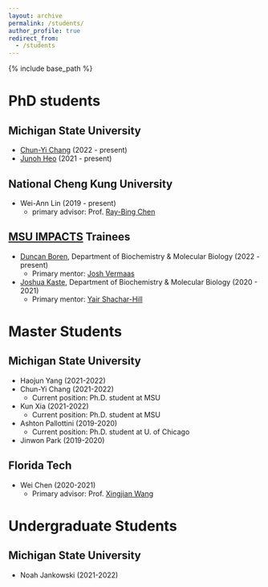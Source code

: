 ```yaml
---
layout: archive
permalink: /students/
author_profile: true
redirect_from:
  - /students
---
```


{% include base_path %}

PhD students
======
Michigan State University
---------------
* [Chun-Yi Chang](https://stt.natsci.msu.edu/directory/tas-doctoral/chun-yi-chang/) (2022 -  present)
* [Junoh Heo](https://stt.natsci.msu.edu/directory/tas-doctoral/junoh-heo/) (2021 -  present)

National Cheng Kung University
---------------
* Wei-Ann Lin (2019 -  present) 
    * primary advisor: Prof. [Ray-Bing Chen](https://sites.google.com/view/ray-bingchenswebsite/home)

[MSU IMPACTS](https://impacts.natsci.msu.edu/) Trainees
---------------
* [Duncan Boren](https://mps.natsci.msu.edu/research-people/students/duncan-boren/), Department of Biochemistry & Molecular Biology (2022 -  present) 
    * Primary mentor: [Josh Vermaas](https://prl.natsci.msu.edu/people/faculty/josh-vermaas/)
* [Joshua Kaste](https://bmb.natsci.msu.edu/graduate-students/bmb-graduate-students/joshua-kaste/), Department of Biochemistry & Molecular Biology (2020 -  2021) 
    * Primary mentor: [Yair Shachar-Hill](https://plantbiology.natsci.msu.edu/directory/yair-shachar-hill/)


  
Master Students
======
Michigan State University
---------------
* Haojun Yang  (2021-2022)
* Chun-Yi Chang (2021-2022)
    * Current position: Ph.D. student at MSU
* Kun Xia (2021-2022) 
    * Current position: Ph.D. student at MSU
* Ashton Pallottini (2019-2020)
    * Current position: Ph.D. student at U. of Chicago
* Jinwon Park (2019-2020)

Florida Tech
---------------
* Wei Chen (2020-2021)
    * Primary advisor: Prof. [Xingjian Wang](https://www.depe.tsinghua.edu.cn/depeen/info/1297/1261.htm)

Undergraduate Students
======
Michigan State University
---------------
* Noah Jankowski (2021-2022)
